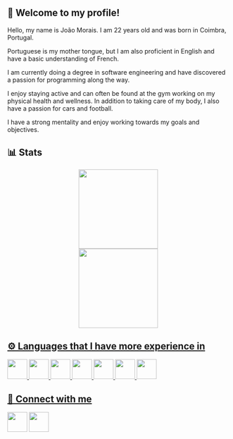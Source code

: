 <h2> 👋 Welcome to my profile!</h2>
<div align="left">
Hello, my name is João Morais. I am 22 years old and was born in Coimbra, Portugal.
  
Portuguese is my mother tongue, but I am also proficient in English and have a basic understanding of French.
  
I am currently doing a degree in software engineering and have discovered a passion for programming along the way.
  
I enjoy staying active and can often be found at the gym working on my physical health and wellness. In addition to taking care of my body, I also have a passion for cars and football.
  
I have a strong mentality and enjoy working towards my goals and objectives.
</div> 


<h2> 📊 Stats</h2>
<div align="center">
  <a href="https://github.com/joaormorais">
  <img height="180em" src="https://github-readme-stats.vercel.app/api?username=joaormorais&show_icons=true&theme=chartreuse-dark&include_all_commits=true&count_private=true"/>
</div>

<div align="center">
  <a href="[https://github.com/joaormorais](https://github.com/anuraghazra/github-readme-stats)">
  <img height="180em" src="https://github-readme-stats.vercel.app/api/top-langs/?username=joaormorais&layout=compact&theme=chartreuse-dark"/>
</div>


<h2> ⚙️ Languages that I have more experience in</h2>
<div align="left">
<img src="https://cdn.jsdelivr.net/gh/devicons/devicon/icons/java/java-original.svg" width="45" height="45"/>
<img src="https://cdn.jsdelivr.net/gh/devicons/devicon/icons/c/c-original.svg" width="45" height="45"/>
<img src="https://cdn.jsdelivr.net/gh/devicons/devicon/icons/cplusplus/cplusplus-original.svg" width="45" height="45"/>
<img src="https://cdn.jsdelivr.net/gh/devicons/devicon/icons/csharp/csharp-original.svg" width="45" height="45"/>
<img src="https://cdn.jsdelivr.net/gh/devicons/devicon/icons/kotlin/kotlin-original.svg" width="45" height="45"/>
<img src="https://cdn.jsdelivr.net/gh/devicons/devicon/icons/html5/html5-original.svg" width="45" height="45"/>
<img src="https://cdn.jsdelivr.net/gh/devicons/devicon/icons/css3/css3-original.svg" width="45" height="45"/>
</div> 

  
<h2> 📡 Connect with me</h2>
<div align="left">
<a href="https://instagram.com/joaormorais_"><img src="https://www.vectorlogo.zone/logos/instagram/instagram-icon.svg" width="45" height="45"/></a>
<a href="https://www.linkedin.com/in/joaormorais/"><img src="https://www.vectorlogo.zone/logos/linkedin/linkedin-icon.svg" width="45" height="45"/></a>
</div> 
